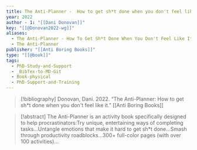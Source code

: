 ```yaml
---
title: The Anti-Planner -  How to get sh*t done when you don't feel like it
year: 2022
author - 1: "[[Dani Donovan]]"
key: "[[@Donovan2022-wg]]"
aliases:
  - The Anti-Planner - How To Get Sh*t Done When You Don't Feel Like It
  - The Anti-Planner
publisher: "[[Anti Boring Books]]"
type: "[[@book]]"
tags:
  - PhD-Study-and-Support
  - _BibTex-to-MD-Git
  - Book-physical
  - PhD-Support-and-Training
---
```


> [!bibliography]
> Donovan, Dani. 2022. “The Anti-Planner: How to get sh*t done when you don't feel like it.” [[Anti Boring Books]]

> [!abstract]
> The Anti-Planner is an activity book specifically designed to help procrastinators:Try unique, entertaining ways of completing tasks...Untangle emotions that make it hard to get sh*t done...Smash through productivity roadblocks...300+ full-color pages (with over 100 activities)...